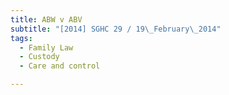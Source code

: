 ```yaml
---
title: ABW v ABV 
subtitle: "[2014] SGHC 29 / 19\_February\_2014"
tags:
  - Family Law
  - Custody
  - Care and control

---
```


